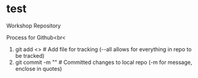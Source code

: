 # test
Workshop Repository


Process for Github<br<
1. git add <>	# Add file for tracking  (--all allows for everything in repo to be tracked)<br>
2. git commit -m ""   # Committed changes to local repo (-m for message, enclose in quotes)